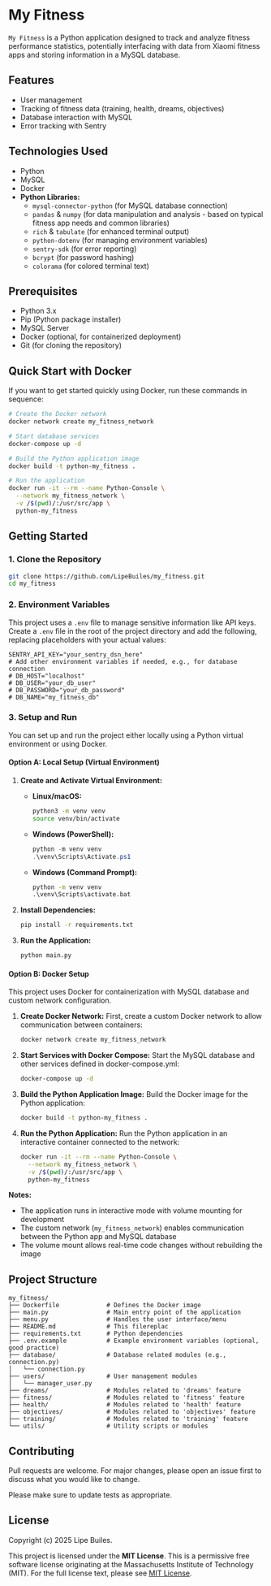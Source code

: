 # My Fitness

`My Fitness` is a Python application designed to track and analyze fitness performance statistics, potentially interfacing with data from Xiaomi fitness apps and storing information in a MySQL database.

## Features

*   User management
*   Tracking of fitness data (training, health, dreams, objectives)
*   Database interaction with MySQL
*   Error tracking with Sentry

## Technologies Used

*   Python
*   MySQL
*   Docker
*   **Python Libraries:**
    *   `mysql-connector-python` (for MySQL database connection)
    *   `pandas` & `numpy` (for data manipulation and analysis - based on typical fitness app needs and common libraries)
    *   `rich` & `tabulate` (for enhanced terminal output)
    *   `python-dotenv` (for managing environment variables)
    *   `sentry-sdk` (for error reporting)
    *   `bcrypt` (for password hashing)
    *   `colorama` (for colored terminal text)

## Prerequisites

*   Python 3.x
*   Pip (Python package installer)
*   MySQL Server
*   Docker (optional, for containerized deployment)
*   Git (for cloning the repository)

## Quick Start with Docker

If you want to get started quickly using Docker, run these commands in sequence:

```bash
# Create the Docker network
docker network create my_fitness_network

# Start database services
docker-compose up -d

# Build the Python application image
docker build -t python-my_fitness .

# Run the application
docker run -it --rm --name Python-Console \
  --network my_fitness_network \
  -v /$(pwd)/:/usr/src/app \
  python-my_fitness
```

## Getting Started

### 1. Clone the Repository

```bash
git clone https://github.com/LipeBuiles/my_fitness.git
cd my_fitness
```

### 2. Environment Variables

This project uses a `.env` file to manage sensitive information like API keys. Create a `.env` file in the root of the project directory and add the following, replacing placeholders with your actual values:

```env
SENTRY_API_KEY="your_sentry_dsn_here"
# Add other environment variables if needed, e.g., for database connection
# DB_HOST="localhost"
# DB_USER="your_db_user"
# DB_PASSWORD="your_db_password"
# DB_NAME="my_fitness_db"
```

### 3. Setup and Run

You can set up and run the project either locally using a Python virtual environment or using Docker.

#### Option A: Local Setup (Virtual Environment)

1.  **Create and Activate Virtual Environment:**

    *   **Linux/macOS:**
        ```bash
        python3 -m venv venv
        source venv/bin/activate
        ```
    *   **Windows (PowerShell):**
        ```powershell
        python -m venv venv
        .\venv\Scripts\Activate.ps1
        ```
    *   **Windows (Command Prompt):**
        ```cmd
        python -m venv venv
        .\venv\Scripts\activate.bat
        ```

2.  **Install Dependencies:**
    ```bash
    pip install -r requirements.txt
    ```

3.  **Run the Application:**
    ```bash
    python main.py
    ```

#### Option B: Docker Setup

This project uses Docker for containerization with MySQL database and custom network configuration.

1.  **Create Docker Network:**
    First, create a custom Docker network to allow communication between containers:
    ```bash
    docker network create my_fitness_network
    ```

2.  **Start Services with Docker Compose:**
    Start the MySQL database and other services defined in docker-compose.yml:
    ```bash
    docker-compose up -d
    ```

3.  **Build the Python Application Image:**
    Build the Docker image for the Python application:
    ```bash
    docker build -t python-my_fitness .
    ```

4.  **Run the Python Application:**
    Run the Python application in an interactive container connected to the network:
    ```bash
    docker run -it --rm --name Python-Console \
      --network my_fitness_network \
      -v /$(pwd)/:/usr/src/app \
      python-my_fitness
    ```

**Notes:**
- The application runs in interactive mode with volume mounting for development
- The custom network (`my_fitness_network`) enables communication between the Python app and MySQL database
- The volume mount allows real-time code changes without rebuilding the image

## Project Structure

```
my_fitness/
├── Dockerfile             # Defines the Docker image
├── main.py                # Main entry point of the application
├── menu.py                # Handles the user interface/menu
├── README.md              # This filereplac
├── requirements.txt       # Python dependencies
├── .env.example           # Example environment variables (optional, good practice)
├── database/              # Database related modules (e.g., connection.py)
│   └── connection.py
├── users/                 # User management modules
│   └── manager_user.py
├── dreams/                # Modules related to 'dreams' feature
├── fitness/               # Modules related to 'fitness' feature
├── health/                # Modules related to 'health' feature
├── objectives/            # Modules related to 'objectives' feature
├── training/              # Modules related to 'training' feature
└── utils/                 # Utility scripts or modules
```

## Contributing

Pull requests are welcome. For major changes, please open an issue first to discuss what you would like to change.

Please make sure to update tests as appropriate.

## License

Copyright (c) 2025 Lipe Builes.

This project is licensed under the **MIT License**. This is a permissive free software license originating at the Massachusetts Institute of Technology (MIT). For the full license text, please see [MIT License](https://choosealicense.com/licenses/mit/).